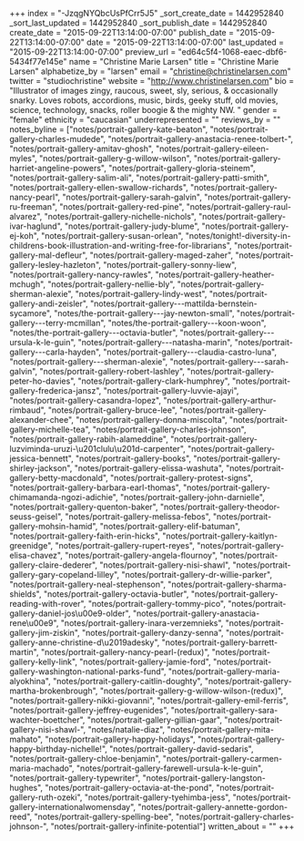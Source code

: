 +++
index = "-JzqgNYQbcUsPfCrr5J5"
_sort_create_date = 1442952840
_sort_last_updated = 1442952840
_sort_publish_date = 1442952840
create_date = "2015-09-22T13:14:00-07:00"
publish_date = "2015-09-22T13:14:00-07:00"
date = "2015-09-22T13:14:00-07:00"
last_updated = "2015-09-22T13:14:00-07:00"
preview_url = "ed64c5f4-1068-eaec-dbf6-5434f77e145e"
name = "Christine Marie Larsen"
title = "Christine Marie Larsen"
alphabetize_by = "larsen"
email = "christine@christinelarsen.com"
twitter = "studiochristine"
website = "http://www.christinelarsen.com"
bio = "Illustrator of images zingy, raucous, sweet, sly, serious, & occasionally snarky. Loves robots, accordions, music, birds, geeky stuff, old movies, science, technology, snacks, roller boogie & the mighty NW. "
gender = "female"
ethnicity = "caucasian"
underrepresented = ""
reviews_by = ""
notes_byline = ["notes/portrait-gallery-kate-beaton", "notes/portrait-gallery-charles-mudede", "notes/portrait-gallery-anastacia-renee-tolbert-", "notes/portrait-gallery-amitav-ghosh", "notes/portrait-gallery-eileen-myles", "notes/portrait-gallery-g-willow-wilson", "notes/portrait-gallery-harriet-angeline-powers", "notes/portrait-gallery-gloria-steinem", "notes/portrait-gallery-salim-ali", "notes/portrait-gallery-patti-smith", "notes/portrait-gallery-ellen-swallow-richards", "notes/portrait-gallery-nancy-pearl", "notes/portrait-gallery-sarah-galvin", "notes/portrait-gallery-ru-freeman", "notes/portrait-gallery-red-pine", "notes/portrait-gallery-raul-alvarez", "notes/portrait-gallery-nichelle-nichols", "notes/portrait-gallery-ivar-haglund", "notes/portrait-gallery-judy-blume", "notes/portrait-gallery-ej-koh", "notes/portrait-gallery-susan-orlean", "notes/tonight!-diversity-in-childrens-book-illustration-and-writing-free-for-librarians", "notes/portrait-gallery-mal-defleur", "notes/portrait-gallery-maged-zaher", "notes/portrait-gallery-lesley-hazleton", "notes/portrait-gallery-sonny-liew", "notes/portrait-gallery-nancy-rawles", "notes/portrait-gallery-heather-mchugh", "notes/portrait-gallery-nellie-bly", "notes/portrait-gallery-sherman-alexie", "notes/portrait-gallery-lindy-west", "notes/portrait-gallery-andi-zeisler", "notes/portrait-gallery---mattilda-bernstein-sycamore", "notes/the-portrait-gallery---jay-newton-small", "notes/portrait-gallery---terry-mcmillan", "notes/the-portrait-gallery---koon-woon", "notes/the-portrait-gallery---octavia-butler", "notes/portrait-gallery---ursula-k-le-guin", "notes/portrait-gallery---natasha-marin", "notes/portrait-gallery---carla-hayden", "notes/portrait-gallery---claudia-castro-luna", "notes/portrait-gallery---sherman-alexie", "notes/portrait-gallery---sarah-galvin", "notes/portrait-gallery-robert-lashley", "notes/portrait-gallery-peter-ho-davies", "notes/portrait-gallery-clark-humphrey", "notes/portrait-gallery-frederica-jansz", "notes/portrait-gallery-luvvie-ajayi", "notes/portrait-gallery-casandra-lopez", "notes/portrait-gallery-arthur-rimbaud", "notes/portrait-gallery-bruce-lee", "notes/portrait-gallery-alexander-chee", "notes/portrait-gallery-donna-miscolta", "notes/portrait-gallery-michelle-tea", "notes/portrait-gallery-charles-johnson", "notes/portrait-gallery-rabih-alameddine", "notes/portrait-gallery-luzviminda-uruzi-\u201clulu\u201d-carpenter", "notes/portrait-gallery-jessica-bennett", "notes/portrait-gallery-books", "notes/portrait-gallery-shirley-jackson", "notes/portrait-gallery-elissa-washuta", "notes/portrait-gallery-betty-macdonald", "notes/portrait-gallery-protest-signs", "notes/portrait-gallery-barbara-earl-thomas", "notes/portrait-gallery-chimamanda-ngozi-adichie", "notes/portrait-gallery-john-darnielle", "notes/portrait-gallery-quenton-baker", "notes/portrait-gallery-theodor-seuss-geisel", "notes/portrait-gallery-melissa-febos", "notes/portrait-gallery-mohsin-hamid", "notes/portrait-gallery-elif-batuman", "notes/portrait-gallery-faith-erin-hicks", "notes/portrait-gallery-kaitlyn-greenidge", "notes/portrait-gallery-rupert-reyes", "notes/portrait-gallery-elisa-chavez", "notes/portrait-gallery-angela-flournoy", "notes/portrait-gallery-claire-dederer", "notes/portrait-gallery-nisi-shawl", "notes/portrait-gallery-gary-copeland-lilley", "notes/portrait-gallery-dr-willie-parker", "notes/portrait-gallery-neal-stephenson", "notes/portrait-gallery-sharma-shields", "notes/portrait-gallery-octavia-butler", "notes/portrait-gallery-reading-with-rover", "notes/portrait-gallery-tommy-pico", "notes/portrait-gallery-daniel-jos\u00e9-older", "notes/portrait-gallery-anastacia-rene\u00e9", "notes/portrait-gallery-inara-verzemnieks", "notes/portrait-gallery-jim-ziskin", "notes/portrait-gallery-danzy-senna", "notes/portrait-gallery-anne-christine-d\u2019adesky", "notes/portrait-gallery-barrett-martin", "notes/portrait-gallery-nancy-pearl-(redux)", "notes/portrait-gallery-kelly-link", "notes/portrait-gallery-jamie-ford", "notes/portrait-gallery-washington-national-parks-fund", "notes/portrait-gallery-maria-alyokhina", "notes/portrait-gallery-caitlin-doughty", "notes/portrait-gallery-martha-brokenbrough", "notes/portrait-gallery-g-willow-wilson-(redux)", "notes/portrait-gallery-nikki-giovanni", "notes/portrait-gallery-emil-ferris", "notes/portrait-gallery-jeffrey-eugenides", "notes/portrait-gallery-sara-wachter-boettcher", "notes/portrait-gallery-gillian-gaar", "notes/portrait-gallery-nisi-shawl-", "notes/natalie-diaz", "notes/portrait-gallery-mita-mahato", "notes/portrait-gallery-happy-holidays", "notes/portrait-gallery-happy-birthday-nichelle!", "notes/portrait-gallery-david-sedaris", "notes/portrait-gallery-chloe-benjamin", "notes/portrait-gallery-carmen-maria-machado", "notes/portrait-gallery-farewell-ursula-k-le-guin", "notes/portrait-gallery-typewriter", "notes/portrait-gallery-langston-hughes", "notes/portrait-gallery-octavia-at-the-pond", "notes/portrait-gallery-ruth-ozeki", "notes/portrait-gallery-tyehimba-jess", "notes/portrait-gallery-internationalwomensday", "notes/portrait-gallery-annette-gordon-reed", "notes/portrait-gallery-spelling-bee", "notes/portrait-gallery-charles-johnson-", "notes/portrait-gallery-infinite-potential"]
written_about = ""
+++

